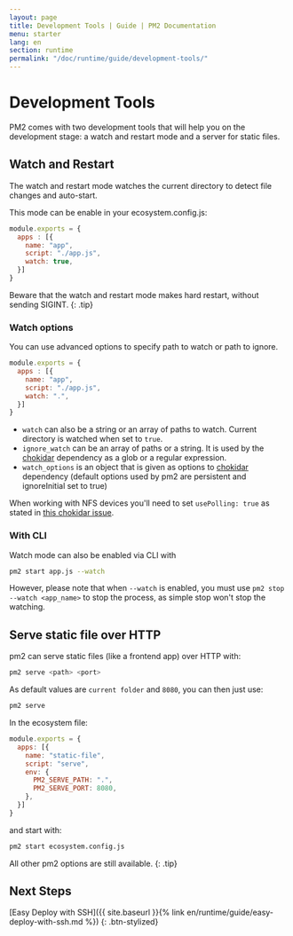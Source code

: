 ```yaml
---
layout: page
title: Development Tools | Guide | PM2 Documentation
menu: starter
lang: en
section: runtime
permalink: "/doc/runtime/guide/development-tools/"
---
```


# Development Tools

PM2 comes with two development tools that will help you on the development stage: a watch and restart mode and a server for static files.

## Watch and Restart

The watch and restart mode watches the current directory to detect file changes and auto-start.

This mode can be enable in your ecosystem.config.js:

```javascript
module.exports = {
  apps : [{
    name: "app",
    script: "./app.js",
    watch: true,
  }]
}
```

 Beware that the watch and restart mode makes hard restart, without sending SIGINT.
{: .tip}

### Watch options

You can use advanced options to specify path to watch or path to ignore.

```javascript
module.exports = {
  apps : [{
    name: "app",
    script: "./app.js",
    watch: ".",
  }]
}
```

- `watch` can also be a string or an array of paths to watch. Current directory is watched when set to `true`.
- `ignore_watch` can be an array of paths or a string. It is used by the [chokidar](https://github.com/paulmillr/chokidar#path-filtering) dependency as a glob or a regular expression.
- `watch_options` is an object that is given as options to [chokidar](https://github.com/paulmillr/chokidar#api) dependency (default options used by pm2 are persistent and ignoreInitial set to true)

When working with NFS devices you'll need to set `usePolling: true` as stated in [this chokidar issue](https://github.com/paulmillr/chokidar/issues/242).

### With CLI

Watch mode can also be enabled via CLI with

```bash
pm2 start app.js --watch
```

However, please note that when `--watch` is enabled, you must use `pm2 stop --watch <app_name>` to stop the process, as simple stop won't stop the watching.

## Serve static file over HTTP

pm2 can serve static files (like a frontend app) over HTTP with:

```bash
pm2 serve <path> <port>
```

As default values are `current folder` and `8080`, you can then just use:

```bash
pm2 serve
```

In the ecosystem file:

```javascript
module.exports = {
  apps: [{
    name: "static-file",
    script: "serve",
    env: {
      PM2_SERVE_PATH: ".",
      PM2_SERVE_PORT: 8080,
    },
  }]
}
```

and start with:

```bash
pm2 start ecosystem.config.js
```

 All other pm2 options are still available.
{: .tip}

## Next Steps

[Easy Deploy with SSH]({{ site.baseurl }}{% link en/runtime/guide/easy-deploy-with-ssh.md %})
{: .btn-stylized}
